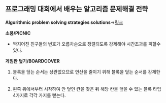 프로그래밍 대회에서 배우는 알고리즘 문제해결 전략
--------------------------------------------------
**Algorithmic problem solving strategies solutions**->[링크](https://algospot.com/judge/problem/list/?author=JongMan)

**소풍/PICNIC**

- 짝지어진 친구들의 번호가 오름차순으로 정렬되도록 강제해야 시간초과를 피할수 있다.

**게임판 덮기/BOARDCOVER**

1. 블록을 덮는 순서는 상관없으므로 연산을 줄이기 위해 블록을 덮는 순서를 강제한다.

2. 왼쪽 위에서부터 시작하여 안 덮인 칸을 찾은 뒤 해당 칸을 덮을 수 있는 블록 타입 4가지로 각각 가지를 뻗는다. 

